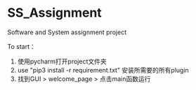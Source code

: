# SS_Assignment
Software and System assignment project

To start：
  1. 使用pycharm打开project文件夹
  2. use "pip3 install -r requirement.txt" 安装所需要的所有plugin
  3. 找到GUI > welcome_page > 点击main函数运行

